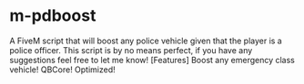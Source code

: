# m-pdboost
A FiveM script that will boost any police vehicle given that the player is a police officer. This script is by no means perfect, if you have any suggestions feel free to let me know!  [Features]      Boost any emergency class vehicle!     QBCore!     Optimized!
